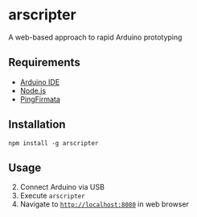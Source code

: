 # arscripter
A web-based approach to rapid Arduino prototyping

## Requirements
- [Arduino IDE](https://www.arduino.cc/en/Main/Software)
- [Node.js](https://nodejs.org/en/)
- [PingFirmata](http://johnny-five.io/api/proximity/#pingfirmata)

## Installation
`npm install -g arscripter`

## Usage
2. Connect  Arduino via USB
1. Execute `arscripter`
2. Navigate to [`http://localhost:8080`](http://localhost:8080) in web browser

<!--
```javascript
asdf
```

![image](https://github.com/richard92m/web-arduino/raw/master/assets/led-blink.gif)
-->
